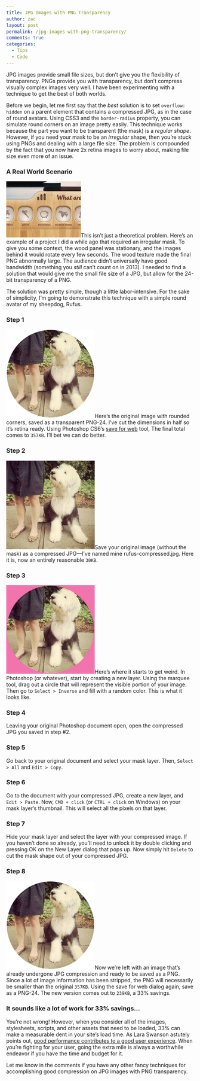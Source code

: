 ```yaml
---
title: JPG Images with PNG Transparency
author: zac
layout: post
permalink: /jpg-images-with-png-transparency/
comments: true
categories:
  - Tips
  - Code
---
```

JPG images provide small file sizes, but don&#8217;t give you the flexibility of transparency. PNGs provide you with transparency, but don&#8217;t compress visually complex images very well. I have been experimenting with a technique to get the best of both worlds.

<!-- more -->

Before we begin, let me first say that the *best* solution is to set `overflow: hidden` on a parent element that contains a compressed JPG, as in the case of round avatars. Using CSS3 and the `border-radius` property, you can simulate round corners on an image pretty easily. This technique works because the part you want to be transparent (the mask) is a *regular shape*. However, if you need your mask to be an *irregular* shape, then you&#8217;re stuck using PNGs and dealing with a large file size. The problem is compounded by the fact that you now have 2x retina images to worry about, making file size even more of an issue.

### A Real World Scenario

<img class="align-right" alt="Wood panel with PNG transparency" src="/images/what-are-you-into.png" width="200" height="150" />This isn&#8217;t just a theoretical problem. Here&#8217;s an example of a project I did a while ago that required an irregular mask. To give you some context, the wood panel was stationary, and the images behind it would rotate every few seconds. The wood texture made the final PNG abnormally large. The audience didn&#8217;t universally have good bandwidth (something you *still* can&#8217;t count on in 2013). I needed to find a solution that would give me the small file size of a JPG, but allow for the 24-bit transparency of a PNG.

The solution was pretty simple, though a little labor-intensive. For the sake of simplicity, I&#8217;m going to demonstrate this technique with a simple round avatar of my sheepdog, Rufus.

### Step 1

<img class="align-right" alt="ruf-s2" src="/images/ruf-s2.png" width="237" height="237" />Here&#8217;s the original image with rounded corners, saved as a transparent PNG-24. I&#8217;ve cut the dimensions in half so it&#8217;s retina ready. Using Photoshop CS6&#8217;s [save for web][1] tool, The final total comes to `357KB`. I&#8217;ll bet we can do better.

<h3 style="clear: both;">
  <strong>Step 2</strong>
</h3>

<img class="align-right" alt="ruf-s3" src="/images/ruf-s31.jpg" width="237" height="237" />Save your original image (without the mask) as a compressed JPG—I&#8217;ve named mine rufus-compressed.jpg. Here it is, now an entirely reasonable `30KB`.

<h3 style="clear: both;">
  Step 3
</h3>

<img class="align-right" alt="ruf-s4" src="/images/ruf-s4.jpg" width="237" height="237" />Here&#8217;s where it starts to get weird. In Photoshop (or whatever), start by creating a new layer. Using the marquee tool, drag out a circle that will represent the visible portion of your image. Then go to `Select > Inverse` and fill with a random color. This is what it looks like.

<h3 style="clear: both;">
  Step 4
</h3>

Leaving your original Photoshop document open, open the compressed JPG you saved in step #2.

### Step 5

Go back to your original document and select your mask layer. Then, `Select > All` and `Edit > Copy`.

### Step 6

Go to the document with your compressed JPG, create a new layer, and `Edit > Paste`. Now, `CMD + click` (or `CTRL + click` on Windows) on your mask layer&#8217;s thumbnail. This will select all the pixels on that layer.

### Step 7

Hide your mask layer and select the layer with your compressed image. If you haven&#8217;t done so already, you&#8217;ll need to unlock it by double clicking and pressing OK on the New Layer dialog that pops up. Now simply hit `Delete` to cut the mask shape out of your compressed JPG.

### Step 8

<img class="alignright size-full wp-image-397" alt="ruf-s5" src="/images/ruf-s5.png" width="237" height="237" />Now we&#8217;re left with an image that&#8217;s already undergone JPG compression and ready to be saved as a PNG. Since a lot of image information has been stripped, the PNG will necessarily be smaller than the original `357KB`. Using the save for web dialog again, save as a PNG-24. The new version comes out to `239KB`, a 33% savings.

<h3 style="clear: both;">
  It sounds like a lot of work for 33% savings…
</h3>

You&#8217;re not wrong! However, when you consider all of the images, stylesheets, scripts, and other assets that need to be loaded, 33% can make a measurable dent in your site&#8217;s load time. As Lara Swanson astutely points out, [good performance contributes to a good user experience][2]. When you&#8217;re fighting for your user, going the extra mile is always a worthwhile endeavor if you have the time and budget for it.

Let me know in the comments if you have any other fancy techniques for accomplishing good compression on JPG images with PNG transparency.

 [1]: http://saveforwebclaws.com/
 [2]: http://alistapart.com/article/improving-ux-through-front-end-performance